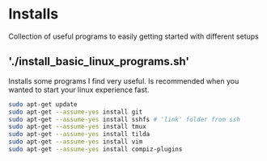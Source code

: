 # Installs
Collection of useful programs to easily getting started with different setups

## './install_basic_linux_programs.sh'
Installs some programs I find very useful. Is recommended when you wanted to start your linux experience fast.

```bash
sudo apt-get update
sudo apt-get --assume-yes install git
sudo apt-get --assume-yes install sshfs # 'link' folder from ssh
sudo apt-get --assume-yes install tmux
sudo apt-get --assume-yes install tilda
sudo apt-get --assume-yes install vim 
sudo apt-get --assume-yes install compiz-plugins
```
